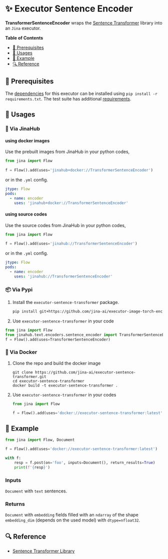 # ✨ Executor Sentence Encoder 

**TransformerSentenceEncoder** wraps the [Sentence Transformer](https://www.sbert.net/docs)
library into an `Jina` executor. 

<!-- START doctoc generated TOC please keep comment here to allow auto update -->
<!-- DON'T EDIT THIS SECTION, INSTEAD RE-RUN doctoc TO UPDATE -->
**Table of Contents**

- [🌱 Prerequisites](#-prerequisites)
- [🚀 Usages](#-usages)
- [🎉️ Example](#%EF%B8%8F-example)
- [🔍️ Reference](#%EF%B8%8F-reference)

<!-- END doctoc generated TOC please keep comment here to allow auto update -->

## 🌱 Prerequisites

The [dependencies](requirements.txt) for this executor can be installed using `pip install -r requirements.txt`.
The test suite has additional [requirements](tests/requirements.txt).

## 🚀 Usages
### 🚚 Via JinaHub

#### using docker images
Use the prebuilt images from JinaHub in your python codes, 

```python
from jina import Flow
	
f = Flow().add(uses='jinahub+docker://TransformerSentenceEncoder')
```

or in the `.yml` config.
	
```yaml
jtype: Flow
pods:
  - name: encoder
    uses: 'jinahub+docker://TransformerSentenceEncoder'
```

#### using source codes
Use the source codes from JinaHub in your python codes,

```python
from jina import Flow
	
f = Flow().add(uses='jinahub://TransformerSentenceEncoder')
```

or in the `.yml` config.

```yaml
jtype: Flow
pods:
  - name: encoder
    uses: 'jinahub://TransformerSentenceEncoder'
```


### 📦️ Via Pypi
1. Install the `executor-sentence-transformer` package.

	```bash
	pip install git+https://github.com/jina-ai/executor-image-torch-encoder.git
	```

1. Use `executor-sentence-transformer` in your code

```python
from jina import Flow
from jinahub.text.encoders.sentence_encoder import TransformerSentenceEncoder
f = Flow().add(uses=TransformerSentenceEncoder)
```

### 🐳 Via Docker

1. Clone the repo and build the docker image

	```shell
	git clone https://github.com/jina-ai/executor-sentence-transformer.git
	cd executor-sentence-transformer
	docker build -t executor-sentence-transformer .
	```

1. Use `executor-sentence-transformer` in your codes

	```python
	from jina import Flow

	f = Flow().add(uses='docker://executor-sentence-transformer:latest')
	```


## 🎉️ Example 

```python
from jina import Flow, Document

f = Flow().add(uses='docker://executor-sentence-transformer:latest')

with f:
    resp = f.post(on='foo', inputs=Document(), return_results=True)
	print(f'{resp}')
```

### Inputs 

`Document` with `text` sentences.

### Returns

`Document` with `embedding` fields filled with an `ndarray` of the shape `embedding_dim` (depends on the used model) with `dtype=nfloat32`.


## 🔍️ Reference
- [Sentence Transformer Library](https://www.sbert.net/docs)

